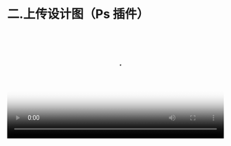 # 二.上传设计图（Ps 插件）


<video src="http://d.lanhuapp.com/update-ps.mp4" poster="../.gitbook/assets/poster_2.png" width="100%" controls></video>